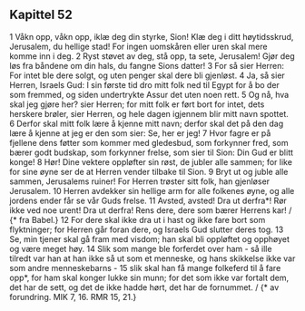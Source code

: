 ## Kapittel 52

1 Våkn opp, våkn opp, iklæ deg din styrke, Sion! Klæ deg i ditt høytidsskrud, Jerusalem, du hellige stad! For ingen uomskåren eller uren skal mere komme inn i deg.
2 Ryst støvet av deg, stå opp, ta sete, Jerusalem! Gjør deg løs fra båndene om din hals, du fangne Sions datter!
3 For så sier Herren: For intet ble dere solgt, og uten penger skal dere bli gjenløst.
4 Ja, så sier Herren, Israels Gud: I sin første tid dro mitt folk ned til Egypt for å bo der som fremmed, og siden undertrykte Assur det uten noen rett.
5 Og nå, hva skal jeg gjøre her? sier Herren; for mitt folk er ført bort for intet, dets herskere brøler, sier Herren, og hele dagen igjennem blir mitt navn spottet.
6 Derfor skal mitt folk lære å kjenne mitt navn; derfor skal det på den dag lære å kjenne at jeg er den som sier: Se, her er jeg!
7 Hvor fagre er på fjellene dens føtter som kommer med gledesbud, som forkynner fred, som bærer godt budskap, som forkynner frelse, som sier til Sion: Din Gud er blitt konge!
8 Hør! Dine vektere oppløfter sin røst, de jubler alle sammen; for like for sine øyne ser de at Herren vender tilbake til Sion.
9 Bryt ut og juble alle sammen, Jerusalems ruiner! For Herren trøster sitt folk, han gjenløser Jerusalem.
10 Herren avdekker sin hellige arm for alle folkenes øyne, og alle jordens ender får se vår Guds frelse.
11 Avsted, avsted! Dra ut derfra*! Rør ikke ved noe urent! Dra ut derfra! Rens dere, dere som bærer Herrens kar! / {* fra Babel.}
12 For dere skal ikke dra ut i hast og ikke fare bort som flyktninger; for Herren går foran dere, og Israels Gud slutter deres tog.
13 Se, min tjener skal gå fram med visdom; han skal bli oppløftet og opphøyet og være meget høy.
14 Slik som mange ble forferdet over ham - så ille tilredt var han at han ikke så ut som et menneske, og hans skikkelse ikke var som andre menneskebarns -
15 slik skal han få mange folkeferd til å fare opp*, for ham skal konger lukke sin munn; for det som ikke var fortalt dem, det har de sett, og det de ikke hadde hørt, det har de fornummet. / {* av forundring. MIK 7, 16. RMR 15, 21.}
